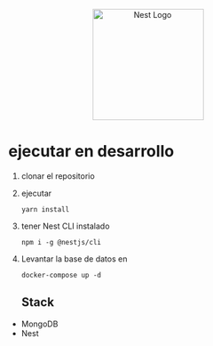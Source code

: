 <p align="center">
  <a href="http://nestjs.com/" target="blank"><img src="https://nestjs.com/img/logo-small.svg" width="200" alt="Nest Logo" /></a>
</p>

# ejecutar en desarrollo

1. clonar el repositorio
2. ejecutar 
   ```
   yarn install
   ```
3. tener Nest CLI instalado 
    ``` 
    npm i -g @nestjs/cli
    ```
4. Levantar la base de datos en 
   
    ```
    docker-compose up -d 
    ```

    ## Stack
  * MongoDB
  * Nest


